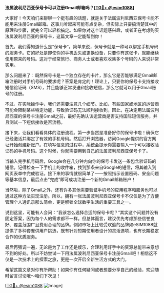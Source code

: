**法属波利尼西亚保号卡可以注册Gmail邮箱吗？[[TG💪+ @esim1088](https://t.me/s/esim1088)]**

大家好！今天咱们来聊聊一个挺有趣的话题，就是关于法属波利尼西亚保号卡能不能用来注册Gmail邮箱。这事儿听起来可能有点复杂，但实际上只要搞清楚其中的原理和步骤，就完全可以轻松搞定。如果你对这个话题感兴趣，或者正在考虑购买法属波利尼西亚的保号卡，这篇文章一定能帮到你！

首先，我们得知道什么是“保号卡”。简单来说，保号卡就是一种可以绑定手机号码的服务卡。它的好处是即使你的手机丢失或更换设备，只要你有这张卡，就能继续使用原来的号码。这对于经常旅行、商务人士或者喜欢收集多个号码的人来说非常实用。

那么问题来了：既然保号卡是一个独立存在的卡片，那么它是否能够满足Gmail邮箱注册时对手机号码的要求呢？答案是肯定的！理论上，只要你的保号卡支持接收短信验证码（SMS），并且能够正常发送和接收短信，那么它就可以用于Gmail账号的注册。

不过，在实际操作中，我们还需要注意几个细节。比如，有些国家或地区的运营商可能会限制某些特定功能，导致验证码无法顺利接收到。因此，在决定用法属波利尼西亚的保号卡注册Gmail之前，最好先确认该运营商是否支持国际短信服务，并且测试一下短信接收是否流畅。

接下来，让我们看看具体的注册流程。第一步当然是准备好你的保号卡啦！确保它已经激活并绑定了有效的手机号码。然后打开浏览器，访问Google提供的官方网址开始创建新账户。在填写信息的过程中，系统会提示你需要输入一个可以接收验证码的手机号码。这个时候，你就需要用到自己的法属波利尼西亚保号卡了。

当输入完手机号码后，Google会在几分钟内向你的保号卡发送一条包含验证码的短信。记得检查一下手机上的收件箱，找到那条来自Google的短信，将其输入到网页表单中完成验证。接下来的事情就很简单了——按照指示设置密码、安全问题等基本信息，最后点击“完成”即可成功注册一个新的Gmail邮箱账户！

当然啦，除了Gmail之外，还有许多其他需要验证手机号的应用程序和服务也可以通过这种方法实现注册。所以，拥有一张法属波利尼西亚保号卡不仅仅是为了方便管理个人通讯录那么简单，更是解锁全球数字生活的重要工具之一。

说到这里，可能有人会问：“我该怎么选择合适的保号卡呢？”其实这个问题并没有固定答案，因为每个人的需求都不一样。但总体而言，建议优先考虑那些信誉良好、覆盖范围广且费用合理的品牌。例如市场上比较受欢迎的品牌如eSIM1088就提供了多种套餐供用户挑选，既有针对短期使用者设计的灵活选项，也有长期稳定合作的优质服务。

最后再强调一遍，无论是为了工作还是娱乐，合理利用好手中的资源总能带来意想不到的好处。所以不妨尝试一下用法属波利尼西亚保号卡注册Gmail吧！相信这不仅是一次技术上的探索之旅，更是一次开启全新生活方式的大门。

希望这篇文章对你有所帮助！如果你有任何疑问或者想要分享自己的经验，欢迎随时留言讨论哦～咱们下次见！

[[TG💪+ @esim1088](https://t.me/s/esim1088) ![Image](https://i.postimg.cc/4NQfJmqS/Snipaste-2025-05-13-00-14-12.png)]